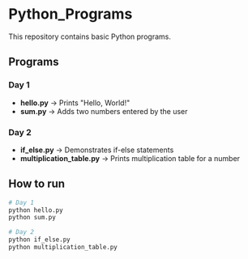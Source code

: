 # Python_Programs

This repository contains basic Python programs.

## Programs

### Day 1 
- **hello.py** → Prints "Hello, World!"
- **sum.py** → Adds two numbers entered by the user

### Day 2 
- **if_else.py** → Demonstrates if-else statements
- **multiplication_table.py** → Prints multiplication table for a number

## How to run

```bash
# Day 1
python hello.py
python sum.py

# Day 2
python if_else.py
python multiplication_table.py

